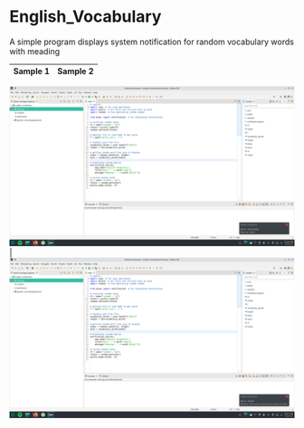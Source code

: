 # English_Vocabulary
A simple program displays system notification for random vocabulary words with meading

Sample 1                     |                     Sample 2
:---------------------------------------------------: | :---------------------------------------------------:

![Sample 1](https://raw.githubusercontent.com/mishrabroshan/English_Vocabulary/main/sample/sample1.png) | ![Sample 2](https://raw.githubusercontent.com/mishrabroshan/English_Vocabulary/main/sample/sample2.png)
